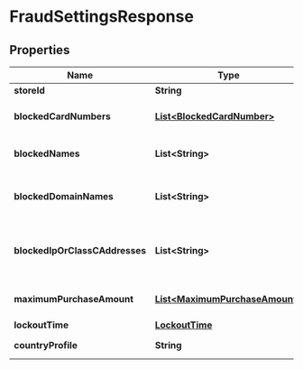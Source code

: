 
# FraudSettingsResponse

## Properties
Name | Type | Description | Notes
------------ | ------------- | ------------- | -------------
**storeId** | **String** | The outlet ID. |  [optional]
**blockedCardNumbers** | [**List&lt;BlockedCardNumber&gt;**](BlockedCardNumber.md) | List of blocked card numbers. |  [optional]
**blockedNames** | **List&lt;String&gt;** | List of blocked fraud names. |  [optional]
**blockedDomainNames** | **List&lt;String&gt;** | List of blocked fraud domain names. |  [optional]
**blockedIpOrClassCAddresses** | **List&lt;String&gt;** | List of blocked fraud IP address/Class C. |  [optional]
**maximumPurchaseAmount** | [**List&lt;MaximumPurchaseAmount&gt;**](MaximumPurchaseAmount.md) | Maximum purchase amount limit. |  [optional]
**lockoutTime** | [**LockoutTime**](LockoutTime.md) |  |  [optional]
**countryProfile** | **String** | Country profile. |  [optional]



